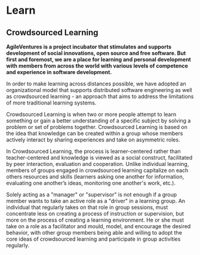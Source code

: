 # Learn

## Crowdsourced Learning

**AgileVentures is a project incubator that stimulates and supports development of social innovations, open source and free software. But first and foremost, we are a place for learning and personal development with members from across the world with various levels of competence and experience in software development.**

In order to make learning across distances possible, we have adopted an organizational model that supports distributed software engineering as well as crowdsourced learning - an approach that aims to address the limitations of more traditional learning systems.

Crowdsourced Learning is when two or more people attempt to learn something or gain a better understanding of a specific subject by solving a problem or set of problems together. Crowdsourced Learning is based on the idea that knowledge can be created within a group whose members actively interact by sharing experiences and take on asymmetric roles.

In Crowdsourced Learning, the process is learner-centered rather than teacher-centered and knowledge is viewed as a social construct, facilitated by peer interaction, evaluation and cooperation. Unlike individual learning, members of groups engaged in crowdsourced learning capitalize on each others resources and skills (learners asking one another for information, evaluating one another’s ideas, monitoring one another's work, etc.).

Solely acting as a "manager" or "supervisor" is not enough if a group member wants to take an active role as a "driver" in a learning group. An individual that regularly takes on that role in group sessions, must concentrate less on creating a process of instruction or supervision, but more on the process of creating a learning environment. He or she must take on a role as a facilitator and mould, model, and encourage the desired behavior, with other group members being able and willing to adopt the core ideas of crowdsourced learning and participate in group activities regularly.
